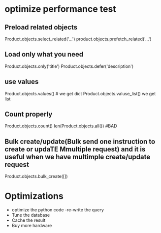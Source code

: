 # optimize performance test

## Preload related objects
Product.objects.select_related('...')
product.objects.prefetch_related('...')

## Load only what you need
 Product.objects.only('title')
 Product.objects.defer('description')

 ## use values
  Product.objects.values() # we get dict
   Product.objects.valuse_list() we get list

## Count properly
 Product.objects.count()
  len(Product.objects.all())  #BAD

## Bulk create/update(Bulk send one instruction to create or updaTE Mmultiple request) and it is useful when we have multimple create/update request
 Product.objects.bulk_create([])
 
 # Optimizations
 - optimize the python code
 -re-write the query
 - Tune the database
 - Cache the result
 - Buy more hardware
